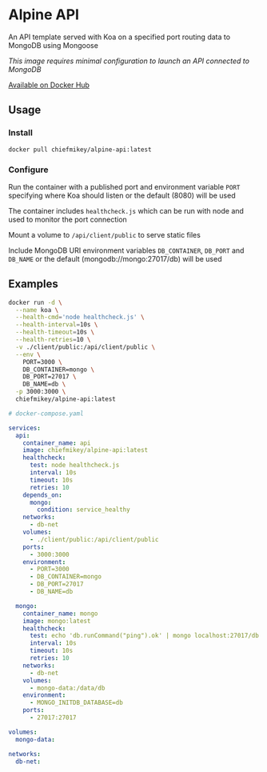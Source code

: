 # **Alpine API**

An API template served with Koa on a specified port routing data to MongoDB
using Mongoose

_This image requires minimal configuration to launch an API connected to
MongoDB_

[Available on Docker Hub](https://hub.docker.com/r/chiefmikey/alpine-api)

## Usage

### Install

```shell
docker pull chiefmikey/alpine-api:latest
```

### Configure

Run the container with a published port and environment variable `PORT`
specifying where Koa should listen or the default (8080) will be used

The container includes `healthcheck.js` which can be run with node and used to
monitor the port connection

Mount a volume to `/api/client/public` to serve static files

Include MongoDB URI environment variables `DB_CONTAINER`, `DB_PORT` and
`DB_NAME` or the default (mongodb://mongo:27017/db) will be used

## Examples

```sh
docker run -d \
  --name koa \
  --health-cmd='node healthcheck.js' \
  --health-interval=10s \
  --health-timeout=10s \
  --health-retries=10 \
  -v ./client/public:/api/client/public \
  --env \
    PORT=3000 \
    DB_CONTAINER=mongo \
    DB_PORT=27017 \
    DB_NAME=db \
  -p 3000:3000 \
  chiefmikey/alpine-api:latest
```

```yaml
# docker-compose.yaml

services:
  api:
    container_name: api
    image: chiefmikey/alpine-api:latest
    healthcheck:
      test: node healthcheck.js
      interval: 10s
      timeout: 10s
      retries: 10
    depends_on:
      mongo:
        condition: service_healthy
    networks:
      - db-net
    volumes:
      - ./client/public:/api/client/public
    ports:
      - 3000:3000
    environment:
      - PORT=3000
      - DB_CONTAINER=mongo
      - DB_PORT=27017
      - DB_NAME=db

  mongo:
    container_name: mongo
    image: mongo:latest
    healthcheck:
      test: echo 'db.runCommand("ping").ok' | mongo localhost:27017/db --quiet
      interval: 10s
      timeout: 10s
      retries: 10
    networks:
      - db-net
    volumes:
      - mongo-data:/data/db
    environment:
      - MONGO_INITDB_DATABASE=db
    ports:
      - 27017:27017

volumes:
  mongo-data:

networks:
  db-net:
```
